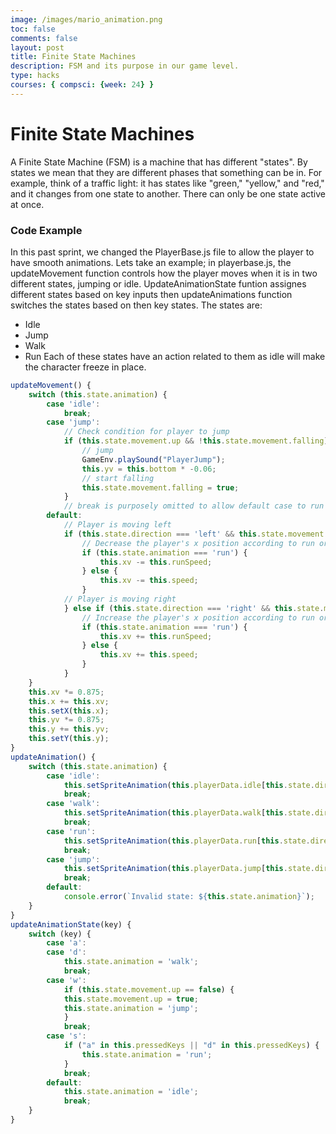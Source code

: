 ```yaml
---
image: /images/mario_animation.png
toc: false
comments: false
layout: post
title: Finite State Machines
description: FSM and its purpose in our game level. 
type: hacks
courses: { compsci: {week: 24} }
---
```

# Finite State Machines
A Finite State Machine (FSM) is a machine that has different "states". By states we mean that they are different phases that something can be in.
For example, think of a traffic light: it has states like "green," "yellow," and "red," and it changes from one state to another. There can only be one state active at once.
### Code Example
In this past sprint, we changed the PlayerBase.js file to allow the player to have smooth animations. Lets take an example; in playerbase.js, the updateMovement function controls how the player moves when it is in two different states, jumping or idle. UpdateAnimationState funtion assignes different states based on key inputs then updateAnimations function switches the states based on then key states.
The states are:
 - Idle
 - Jump
 - Walk
 - Run
Each of these states have an action related to them as idle will make the character freeze in place.
```js
updateMovement() {
    switch (this.state.animation) {
        case 'idle':
            break;
        case 'jump':
            // Check condition for player to jump
            if (this.state.movement.up && !this.state.movement.falling) {
                // jump
                GameEnv.playSound("PlayerJump");
                this.yv = this.bottom * -0.06;
                // start falling
                this.state.movement.falling = true;
            }
            // break is purposely omitted to allow default case to run
        default:
            // Player is moving left
            if (this.state.direction === 'left' && this.state.movement.left && 'a' in this.pressedKeys) {
                // Decrease the player's x position according to run or walk animation and related speed
                if (this.state.animation === 'run') {
                    this.xv -= this.runSpeed;
                } else {
                    this.xv -= this.speed;
                }
            // Player is moving right
            } else if (this.state.direction === 'right' && this.state.movement.right && 'd' in this.pressedKeys){
                // Increase the player's x position according to run or walk animation and related speed
                if (this.state.animation === 'run') {
                    this.xv += this.runSpeed;
                } else {
                    this.xv += this.speed;
                }
            }
    }
    this.xv *= 0.875;
    this.x += this.xv;
    this.setX(this.x);
    this.yv *= 0.875;
    this.y += this.yv;
    this.setY(this.y);
}
updateAnimation() {
    switch (this.state.animation) {
        case 'idle':
            this.setSpriteAnimation(this.playerData.idle[this.state.direction]);
            break;
        case 'walk':
            this.setSpriteAnimation(this.playerData.walk[this.state.direction]);
            break;
        case 'run':
            this.setSpriteAnimation(this.playerData.run[this.state.direction]);
            break;
        case 'jump':
            this.setSpriteAnimation(this.playerData.jump[this.state.direction]);
            break;
        default:
            console.error(`Invalid state: ${this.state.animation}`);
    }
}
updateAnimationState(key) {
    switch (key) {
        case 'a':
        case 'd':
            this.state.animation = 'walk';
            break;
        case 'w':
            if (this.state.movement.up == false) {
            this.state.movement.up = true;
            this.state.animation = 'jump';
            }
            break;
        case 's':
            if ("a" in this.pressedKeys || "d" in this.pressedKeys) {
                this.state.animation = 'run';
            }
            break;
        default:
            this.state.animation = 'idle';
            break;
    }
}
```
